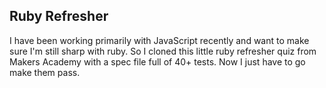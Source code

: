 ## Ruby Refresher

I have been working primarily with JavaScript recently and want to make sure I'm still sharp with ruby.
So I cloned this little ruby refresher quiz from Makers Academy with a spec file full of 40+ tests.
Now I just have to go make them pass.
